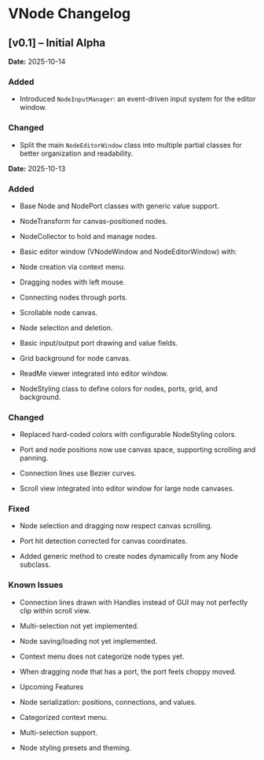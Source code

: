 # VNode Changelog

## [v0.1] – Initial Alpha

**Date:** 2025-10-14

### Added
- Introduced `NodeInputManager`: an event-driven input system for the editor window.

### Changed
- Split the main `NodeEditorWindow` class into multiple partial classes for better organization and readability.

**Date:** 2025-10-13

### Added

- Base Node and NodePort classes with generic value support.

- NodeTransform for canvas-positioned nodes.

- NodeCollector to hold and manage nodes.

- Basic editor window (VNodeWindow and NodeEditorWindow) with:

- Node creation via context menu.

- Dragging nodes with left mouse.

- Connecting nodes through ports.

- Scrollable node canvas.

- Node selection and deletion.

- Basic input/output port drawing and value fields.

- Grid background for node canvas.

- ReadMe viewer integrated into editor window.

- NodeStyling class to define colors for nodes, ports, grid, and background.

### Changed

- Replaced hard-coded colors with configurable NodeStyling colors.

- Port and node positions now use canvas space, supporting scrolling and panning.

- Connection lines use Bezier curves.

- Scroll view integrated into editor window for large node canvases.

### Fixed

- Node selection and dragging now respect canvas scrolling.

- Port hit detection corrected for canvas coordinates.

- Added generic method to create nodes dynamically from any Node subclass.

### Known Issues

- Connection lines drawn with Handles instead of GUI may not perfectly clip within scroll view.

- Multi-selection not yet implemented.

- Node saving/loading not yet implemented.

- Context menu does not categorize node types yet.

- When dragging node that has a port, the port feels choppy moved.

- Upcoming Features

- Node serialization: positions, connections, and values.

- Categorized context menu.

- Multi-selection support.

- Node styling presets and theming.